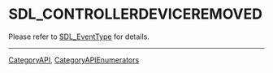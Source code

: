 # SDL_CONTROLLERDEVICEREMOVED

Please refer to [SDL_EventType](SDL_EventType) for details.

----
[CategoryAPI](CategoryAPI), [CategoryAPIEnumerators](CategoryAPIEnumerators)

